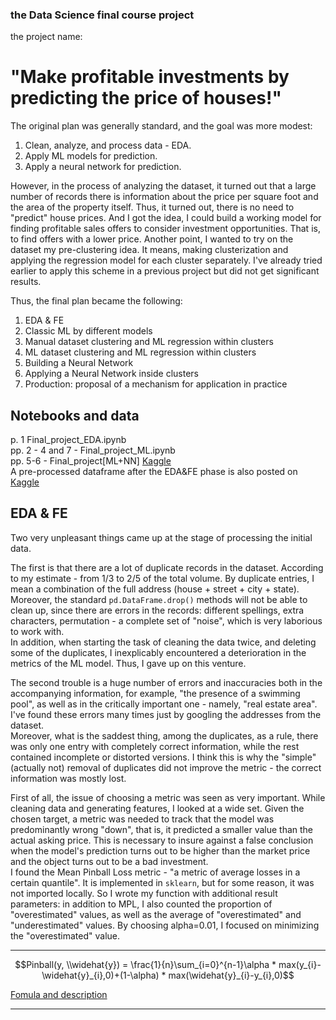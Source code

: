 ### the Data Science final course project 
the project name:   
# "Make profitable investments by predicting the price of houses!"

The original plan was generally standard, and the goal was more modest:
1) Clean, analyze, and process data - EDA.
2) Apply ML models for prediction.
3) Apply a neural network for prediction.

However, in the process of analyzing the dataset, it turned out that a large number of records there is information about the price per square foot 
and the area of the property itself. Thus, it turned out,   there is no need to "predict" house prices. And I got the idea, I could build a working 
model for finding profitable sales offers to consider investment opportunities. That is, to find offers with a lower price.
Another point, I wanted to try on the dataset my pre-clustering idea. It means, making clusterization and applying the regression model for each 
cluster separately. I've already tried earlier to apply this scheme in a previous project but did not get significant results.

Thus, the final plan became the following:
1) EDA & FE
2) Classic ML by different models
3) Manual dataset clustering and ML regression within clusters
4) ML dataset clustering and ML regression within clusters
5) Building a Neural Network
6) Applying a Neural Network inside clusters
7) Production: proposal of a mechanism for application in practice

## Notebooks and data

p. 1  Final_project_EDA.ipynb  
pp. 2 - 4 and 7 - Final_project_ML.ipynb  
pp. 5-6 - Final_project[ML+NN] [Kaggle](https://www.kaggle.com/code/sergeikroupen/final-project-ml-nn/edit)  
A pre-processed dataframe after the EDA&FE phase is also posted on [Kaggle](https://www.kaggle.com/datasets/sergeikroupen/housing-preprocessed-data)

## EDA & FE

Two very unpleasant things came up at the stage of processing the initial data.

The first is that there are a lot of duplicate records in the dataset. According to my estimate - from 1/3 to 2/5 of the total volume. 
By duplicate entries, I mean a combination of the full address (house + street + city + state). Moreover, the standard `pd.DataFrame.drop()` 
methods will not be able to clean up, since there are errors in the records: different spellings, extra characters, permutation - a complete set 
of "noise", which is very laborious to work with.    
In addition, when starting the task of cleaning the data twice, and deleting some of the duplicates, I inexplicably encountered a deterioration 
in the metrics of the ML model. Thus, I gave up on this venture.   

The second trouble is a huge number of errors and inaccuracies both in the accompanying information, for example, "the presence of a swimming pool", 
as well as in the critically important one - namely, "real estate area". I've found these errors many times just by googling the addresses from 
the dataset.    
Moreover, what is the saddest thing, among the duplicates, as a rule, there was only one entry with completely correct information, while 
the rest contained incomplete or distorted versions. I think this is why the "simple" (actually not) removal of duplicates did not improve 
the metric - the correct information was mostly lost.   

First of all, the issue of choosing a metric was seen as very important. While cleaning data and generating features, I looked at a wide set. Given the chosen target, a metric was needed to track that the model was predominantly wrong "down", that is, it predicted a smaller value than the actual asking price. This is necessary to insure against a false conclusion when the model's prediction turns out to be higher than the market price and the object turns out to be a bad investment.   
I found the Mean Pinball Loss metric - "a metric of average losses in a certain quantile". It is implemented in `sklearn`, but for some reason, it was not imported locally. So I wrote my function with additional result parameters: in addition to MPL, I also counted the proportion of "overestimated" values, as well as the average of "overestimated" and "underestimated" values. By choosing alpha=0.01, I focused on minimizing the "overestimated" value.   
____
$$Pinball(y, \\widehat{y}) = \frac{1}{n}\sum_{i=0}^{n-1}\alpha * max(y_{i}-\widehat{y}_{i},0)+(1-\alpha) * max(\widehat{y}_{i}-y_{i},0)$$

[Fomula and description](https://scikit-learn.org/stable/modules/model_evaluation.html#pinball-loss)
___

